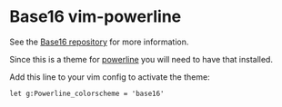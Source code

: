 # Base16 vim-powerline
See the [Base16 repository](https://github.com/chriskempson/base16) for more information.

Since this is a theme for [powerline](https://github.com/Lokaltog/vim-powerline) you will need to have that installed.

Add this line to your vim config to activate the theme:

    let g:Powerline_colorscheme = 'base16'